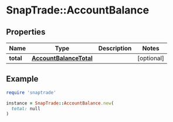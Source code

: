 # SnapTrade::AccountBalance

## Properties

| Name | Type | Description | Notes |
| ---- | ---- | ----------- | ----- |
| **total** | [**AccountBalanceTotal**](AccountBalanceTotal.md) |  | [optional] |

## Example

```ruby
require 'snaptrade'

instance = SnapTrade::AccountBalance.new(
  total: null
)
```


